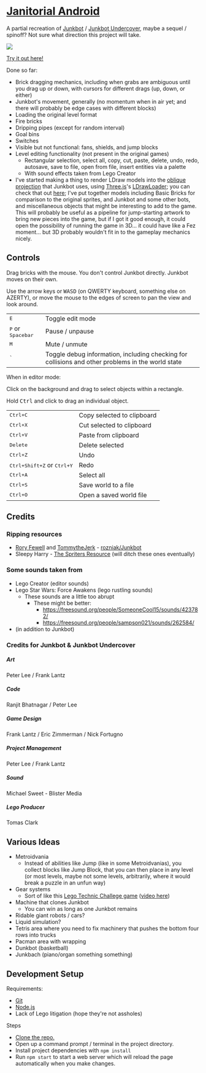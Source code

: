 # [Janitorial Android][demo]

A partial recreation of [Junkbot][] / [Junkbot Undercover][], maybe a sequel / spinoff?
Not sure what direction this project will take.

[![](images/teaser.png)][demo]

[Try it out here!][demo]

Done so far:
- Brick dragging mechanics, including when grabs are ambiguous until you drag up or down, with cursors for different drags (up, down, or either)
- Junkbot's movement, generally (no momentum when in air yet; and there will probably be edge cases with different blocks)
- Loading the original level format
- Fire bricks
- Dripping pipes (except for random interval)
- Goal bins
- Switches
- Visible but not functional: fans, shields, and jump blocks
- Level editing functionality (not present in the original games)
	- Rectangular selection, select all, copy, cut, paste, delete, undo, redo, autosave, save to file, open from file, insert entities via a palette
	- With sound effects taken from Lego Creator
- I've started making a thing to render LDraw models into the [oblique projection][] that Junkbot uses, using [Three.js][]'s [LDrawLoader][]; you can check that out [here][3D demo]; I've put together models including Basic Bricks for comparison to the original sprites, and Junkbot and some other bots, and miscellaneous objects that might be interesting to add to the game. This will probably be useful as a pipeline for jump-starting artwork to bring new pieces into the game, but if I got it good enough, it could open the possibility of running the game in 3D... it could have like a Fez moment... but 3D probably wouldn't fit in to the gameplay mechanics nicely.

## Controls

<p>Drag bricks with the mouse. You don't control Junkbot directly. Junkbot moves on their own.</p>
<p>Use the arrow keys or <kbd>WASD</kbd> (on QWERTY keyboard, something else on AZERTY), or move the mouse to the edges of screen to pan the view and look around.</p>
<table>
	<tr>
		<td><kbd>E</kbd></td>
		<td>Toggle edit mode</td>
	</tr>
	<tr>
		<td><kbd>P</kbd> or <kbd>Spacebar</kbd></td>
		<td>Pause / unpause</td>
	</tr>
	<tr>
		<td><kbd>M</kbd></td>
		<td>Mute / unmute</td>
	</tr>
	<tr>
		<td><kbd>`</kbd></td>
		<td>Toggle debug information, including checking for collisions and other problems in the world state
		</td>
	</tr>
</table>
<p>When in editor mode:</p>
<p>Click on the background and drag to select objects within a rectangle.</p>
<p>Hold <kbd>Ctrl</kbd> and click to drag an individual object.</p>
<table>
	<tr>
		<td><kbd>Ctrl+C</kbd></td>
		<td>Copy selected to clipboard</td>
	</tr>
	<tr>
		<td><kbd>Ctrl+X</kbd></td>
		<td>Cut selected to clipboard</td>
	</tr>
	<tr>
		<td><kbd>Ctrl+V</kbd></td>
		<td>Paste from clipboard</td>
	</tr>
	<tr>
		<td><kbd>Delete</kbd></td>
		<td>Delete selected</td>
	</tr>
	<tr>
		<td><kbd>Ctrl+Z</kbd></td>
		<td>Undo</td>
	</tr>
	<tr>
		<td><kbd>Ctrl+Shift+Z</kbd> or <kbd>Ctrl+Y</kbd></td>
		<td>Redo</td>
	</tr>
	<tr>
		<td><kbd>Ctrl+A</kbd></td>
		<td>Select all</td>
	</tr>
	<tr>
		<td><kbd>Ctrl+S</kbd></td>
		<td>Save world to a file</td>
	</tr>
	<tr>
		<td><kbd>Ctrl+O</kbd></td>
		<td>Open a saved world file</td>
	</tr>
</table>

## Credits

### Ripping resources
- [Rory Fewell](https://github.com/rozniak) and [TommytheJerk](https://github.com/TommytheJerk) - [rozniak/Junkbot](https://github.com/rozniak/Junkbot)
- Sleepy Harry - [The Spriters Resource](https://www.spriters-resource.com/pc_computer/junkbot/) (will ditch these ones eventually)

### Some sounds taken from
- Lego Creator (editor sounds)
- Lego Star Wars: Force Awakens (lego rustling sounds)
	- These sounds are a little too abrupt
		- These might be better:
			- https://freesound.org/people/SomeoneCool15/sounds/423782/
			- https://freesound.org/people/sampson021/sounds/262584/
- (in addition to Junkbot)

### Credits for Junkbot & Junkbot Undercover

##### Art
Peter Lee / Frank Lantz

##### Code
Ranjit Bhatnagar / Peter Lee

##### Game Design
Frank Lantz / Eric Zimmerman / Nick Fortugno

##### Project Management
Peter Lee / Frank Lantz

##### Sound
Michael Sweet - Blister Media

##### Lego Producer
Tomas Clark

## Various Ideas

- Metroidvania
	- Instead of abilities like Jump (like in some Metroidvanias), you collect blocks like Jump Block, that you can then place in any level (or most levels, maybe not some levels, arbitrarily, where it would break a puzzle in an unfun way)
- Gear systems
	- Sort of like this [Lego Technic Challege game](http://biomediaproject.com/bmp/files/LEGO/gms/online/Technic/LegoMechanic/) ([video here](https://www.youtube.com/watch?v=vjevgPI6FWs))
- Machine that clones Junkbot
	- You can win as long as one Junkbot remains
- Ridable giant robots / cars?
- Liquid simulation?
- Tetris area where you need to fix machinery that pushes the bottom four rows into trucks
- Pacman area with wrapping
- Dunkbot (basketball)
- Junkbach (piano/organ something something)

## Development Setup

Requirements:
- [Git][]
- [Node.js][]
- Lack of Lego litigation (hope they're not assholes)

Steps
- [Clone the repo.][git clone]
- Open up a command prompt / terminal in the project directory.
- Install project dependencies with `npm install`
- Run `npm start` to start a web server which will reload the page automatically when you make changes.

[Node.js]: https://nodejs.org/
[Git]: https://git-scm.org/
[git clone]: https://help.github.com/articles/cloning-a-repository/
[demo]: https://1j01.github.io/janitorial-android/
[3D demo]: https://1j01.github.io/janitorial-android/three
[Junkbot]: https://brickipedia.fandom.com/wiki/Junkbot
[Junkbot Undercover]: https://brickipedia.fandom.com/wiki/Junkbot_Undercover
[Three.js]: https://threejs.org/
[LDrawLoader]: https://threejs.org/examples/webgl_loader_ldraw.html
[oblique projection]: https://en.wikipedia.org/wiki/Oblique_projection
